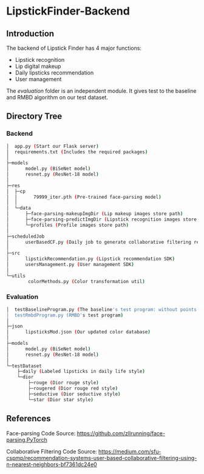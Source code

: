 # LipstickFinder-Backend
## Introduction
The backend of Lipstick Finder has 4 major functions:

*	Lipstick recognition
*	Lip digital makeup
*	Daily lipsticks recommendation
*	User management

The *evaluation*  folder is an independent module. It gives test to the baseline and RMBD algorithm on our test dataset.
## Directory Tree
### Backend
``` bash
│  app.py (Start our Flask server)
│  requirements.txt (Includes the required packages)
│  
├─models
│      model.py (BiSeNet model)
│      resnet.py (ResNet-18 model)
│      
├─res
│  ├─cp
│  │      79999_iter.pth (Pre-trained face-parsing model)
│  │      
│  └─data
│      ├─face-parsing-makeupImgDir (Lip makeup images store path)
│      ├─face-parsing-predictImgDir (Lipstick recognition images store path)
│      └─profiles (Profile images store path)
│              
├─scheduledJob
│      userBasedCF.py (Daily job to generate collaborative filtering result)
│      
├─src
│      lipstickRecommendation.py (Lipstick recommendation SDK)
│      usersManagement.py (User management SDK)
│      
└─utils
        colorMethods.py (Color transformation util)
```

### Evaluation
``` bash
│  testBaselineProgram.py (The baseline's test program: without points removement)
│  testRmbdProgram.py (RMBD's test program)
│  
├─json
│      lipsticksMod.json (Our updated color database)
│      
├─models
│      model.py (BiSeNet model)
│      resnet.py (ResNet-18 model)
│      
└─testDataset
    ├─daily (Labeled lipsticks in daily life style)
    └─dior
        ├─rouge (Dior rouge style)
        ├─rougered (Dior rouge red style)
        ├─seductive (Dior seductive style)
        └─star (Dior star style)
```
## References
Face-parsing Code Source: https://github.com/zllrunning/face-parsing.PyTorch

Collaborative Filtering Code Source: https://medium.com/sfu-cspmp/recommendation-systems-user-based-collaborative-filtering-using-n-nearest-neighbors-bf7361dc24e0